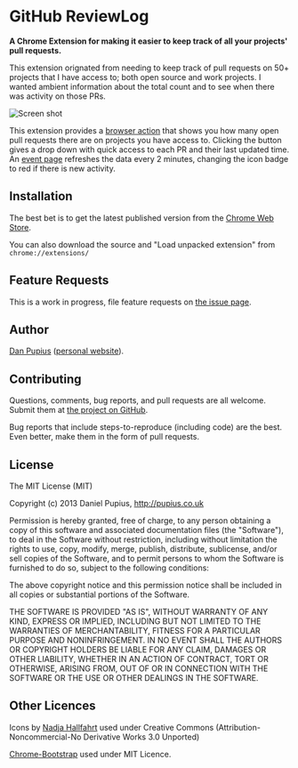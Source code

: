 GitHub ReviewLog
================

**A Chrome Extension for making it easier to keep track of all your projects' pull requests.**

This extension orignated from needing to keep track of pull requests on 50+ projects that I have
access to; both open source and work projects. I wanted ambient information about the total count
and to see when there was activity on those PRs.

![Screen shot](https://raw.github.com/dpup/gh-reviewlog/master/screenshots/Screen%20Shot%202013-02-04%20at%206.54.02%20PM.png)

This extension provides a [browser action](http://developer.chrome.com/extensions/browserAction.html)
that shows you how many open pull requests there are on projects you have access to. Clicking the
button gives a drop down with quick access to each PR and their last updated time. An
[event page](http://developer.chrome.com/extensions/event_pages.html) refreshes the data every 2
minutes, changing the icon badge to red if there is new activity.


Installation
------------

The best bet is to get the latest published version from the [Chrome Web Store](https://chrome.google.com/webstore/detail/github-reviewlog/cmlmlaigghcfegnfoenahanhhhehpeca?hl=en-US&gl=US).

You can also download the source and "Load unpacked extension" from `chrome://extensions/`


Feature Requests
----------------

This is a work in progress, file feature requests on [the issue page](https://github.com/dpup/gh-reviewlog/issues).


Author
------

[Dan Pupius](https://github.com/dpup) ([personal website](http://pupius.co.uk)).


Contributing
------------

Questions, comments, bug reports, and pull requests are all welcome. Submit them at
[the project on GitHub](https://github.com/dpup/dh-reviewlog/).

Bug reports that include steps-to-reproduce (including code) are the best. Even better, make them in
the form of pull requests.


License
-------

The MIT License (MIT)

Copyright (c) 2013 Daniel Pupius, http://pupius.co.uk

Permission is hereby granted, free of charge, to any person obtaining a copy of this software and
associated documentation files (the "Software"), to deal in the Software without restriction,
including without limitation the rights to use, copy, modify, merge, publish, distribute,
sublicense, and/or sell copies of the Software, and to permit persons to whom the Software is
furnished to do so, subject to the following conditions:

The above copyright notice and this permission notice shall be included in all copies or substantial
portions of the Software.

THE SOFTWARE IS PROVIDED "AS IS", WITHOUT WARRANTY OF ANY KIND, EXPRESS OR IMPLIED, INCLUDING BUT
NOT LIMITED TO THE WARRANTIES OF MERCHANTABILITY, FITNESS FOR A PARTICULAR PURPOSE AND
NONINFRINGEMENT. IN NO EVENT SHALL THE AUTHORS OR COPYRIGHT HOLDERS BE LIABLE FOR ANY CLAIM, DAMAGES
OR OTHER LIABILITY, WHETHER IN AN ACTION OF CONTRACT, TORT OR OTHERWISE, ARISING FROM, OUT OF OR IN
CONNECTION WITH THE SOFTWARE OR THE USE OR OTHER DEALINGS IN THE SOFTWARE.


Other Licences
--------------

Icons by [Nadja Hallfahrt](http://blog.artcore-illustrations.de/) used under
Creative Commons (Attribution-Noncommercial-No Derivative Works 3.0 Unported)

[Chrome-Bootstrap](https://github.com/roykolak/chrome-bootstrap) used under
MIT Licence.
